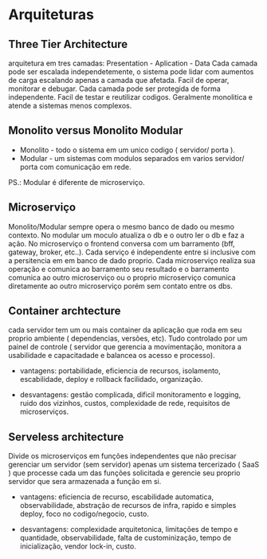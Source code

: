# Arquiteturas

## Three Tier Architecture

arquitetura em tres camadas: Presentation - Aplication - Data
Cada camada pode ser escalada independetemente, o sistema pode lidar com aumentos de carga escalando apenas a camada que afetada.
Facil de operar, monitorar e debugar.
Cada camada pode ser protegida de forma independente.
Facil de testar e reutilizar codigos.
Geralmente monolitica e atende a sistemas menos complexos.

## Monolito versus Monolito Modular

* Monolito - todo o sistema em um unico codigo ( servidor/ porta ).
* Modular - um sistemas com modulos separados em varios servidor/ porta com comunicação em rede.

PS.: Modular é diferente de microserviço.

## Microserviço

Monolito/Modular sempre opera o mesmo banco de dado ou mesmo contexto. No modular um moculo atualiza o db e o outro ler o db e faz a ação.
No microserviço o frontend conversa com um barramento (bff, gateway, broker, etc..). Cada serviço é independente entre si inclusive com a persitencia em em banco de dado proprio. Cada microserviço realiza sua operação e comunica ao barramento seu resultado e o barramento comunica ao outro microserviço ou o proprio microserviço comunica diretamente ao outro microserviço porém sem contato entre os dbs.

## Container archtecture

cada servidor tem um ou mais container da aplicação que roda em seu proprio ambiente ( dependencias, versões, etc). Tudo controlado por um painel de controle ( servidor que gerencia a movimentação, monitora a usabilidade e capacitadade e balancea os acesso e processo).

* vantagens: portabilidade, eficiencia de recursos, isolamento, escabilidade, deploy e rollback facilidado, organização.

* desvantagens: gestão complicada, dificil monitoramento e logging, ruido dos vizinhos, custos, complexidade de rede, requisitos de microserviços.

## Serveless architecture

Divide os microserviços em funções independentes que não precisar gerenciar um servidor (sem servidor) apenas um sistema tercerizado ( SaaS ) que processe cada um das funções solicitada e gerencie seu proprio servidor que sera armazenada a função em si.

* vantagens: eficiencia de recurso, escabilidade automatica, observabilidade, abstração de recursos de infra, rapido e simples deploy, foco no codigo/negocio, custo.

* desvantagens: complexidade arquitetonica, limitações de tempo e quantidade, observabilidade, falta de custominização, tempo de inicialização, vendor lock-in, custo.
